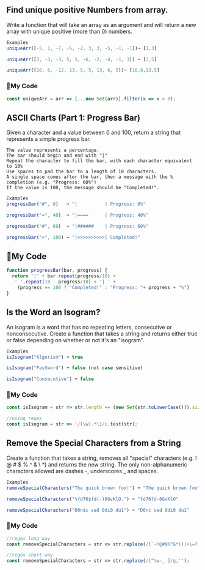 ## Find unique positive Numbers from array.
Write a function that will take an array as an argument and will return a new array with unique positive (more than 0) numbers.
```js
Examples
uniqueArr([-5, 1, -7, -5, -2, 3, 3, -5, -1, -1])➞ [1,3] 

uniqueArr([3, -3, -3, 5, 5, -6, -2, -4, -1, 3]) ➞ [3,5]

uniqueArr([10, 6, -12, 13, 5, 5, 13, 6, 5])➞ [10,6,13,5] 
```
### :white_square_button:My Code
```js
const uniqueArr = arr => [...new Set(arr)].filter(x => x > 0);
```

## ASCII Charts (Part 1: Progress Bar)
Given a character and a value between 0 and 100, return a string that represents a simple progress bar.
```
The value represents a percentage.
The bar should begin and end with "|"
Repeat the character to fill the bar, with each character equivalent to 10%
Use spaces to pad the bar to a length of 10 characters.
A single space comes after the bar, then a message with the % completion (e.g. "Progress: 60%")
If the value is 100, the message should be "Completed!".
```
```js
Examples
progressBar("#", 0)   ➞ "|          | Progress: 0%"

progressBar("=", 40)  ➞ "|====      | Progress: 40%"

progressBar("#", 60)  ➞ "|######    | Progress: 60%"

progressBar(">", 100) ➞ "|>>>>>>>>>>| Completed!"
```
## :white_square_button:My Code
```js
function progressBar(bar, progress) {
  return '|' + bar.repeat(progress/10) +
   ' '.repeat(10 - progress/10) + '| ' +
    (progress == 100 ? "Completed!" : "Progress: "+ progress + "%")
}
```

## Is the Word an Isogram?
An isogram is a word that has no repeating letters, consecutive or nonconsecutive. Create a function that takes a string and returns either true or false depending on whether or not it's an "isogram".
```js
Examples
isIsogram("Algorism") ➞ true

isIsogram("PasSword") ➞ false (not case sensitive)

isIsogram("Consecutive") ➞ false
```
### :white_square_button:My Code
```js
const isIsogram = str => str.length == (new Set(str.toLowerCase())).size;

//using regex
const isIsogram = str => !/(\w).*\1/i.test(str);
```

## Remove the Special Characters from a String
Create a function that takes a string, removes all "special" characters (e.g. ! @ # $ % ^ & \ *) and returns the new string. The only non-alphanumeric characters allowed are dashes -, underscores _ and spaces.
```js
Examples
removeSpecialCharacters("The quick brown fox!") ➞ "The quick brown fox"

removeSpecialCharacters("%fd76$fd(-)6GvKlO.") ➞ "fd76fd-6GvKlO"

removeSpecialCharacters("D0n$c sed 0di0 du1") ➞ "D0nc sed 0di0 du1"
```
### :white_square_button:My Code
```js
//regex long way
const removeSpecialCharacters = str => str.replace(/[`~!@#$%^&*()|+\=?;:'",.<>\{\}\[\]\\\/]/g,'');

//regex short way
const removeSpecialCharacters = str => str.replace(/[^\w-_ ]/g,'');
```

